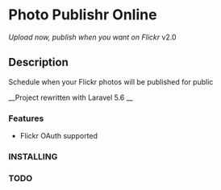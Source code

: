 Photo Publishr Online
================
_Upload now, publish when you want on Flickr_
v2.0


Description
-----------

Schedule when your Flickr photos will be published for public


__Project rewritten with Laravel 5.6 __

### Features

* Flickr OAuth supported






### INSTALLING




### TODO
